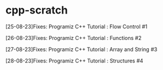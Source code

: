 # cpp-scratch

[25-08-23]Fixes: Programiz C++ Tutorial : Flow Control #1

[26-08-23]Fixes: Programiz C++ Tutorial : Functions #2

[27-08-23]Fixes: Programiz C++ Tutorial : Array and String #3

[28-08-23]Fixes: Programiz C++ Tutorial : Structures #4
